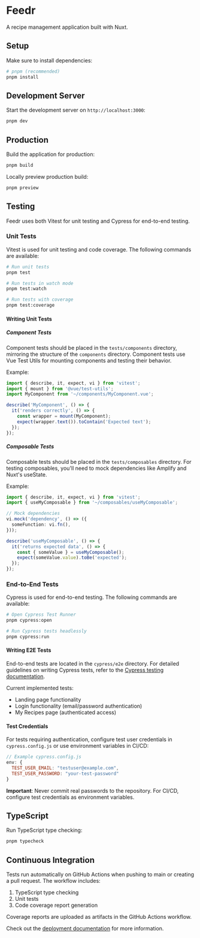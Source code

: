 # Feedr

A recipe management application built with Nuxt.

## Setup

Make sure to install dependencies:

```bash
# pnpm (recommended)
pnpm install
```

## Development Server

Start the development server on `http://localhost:3000`:

```bash
pnpm dev
```

## Production

Build the application for production:

```bash
pnpm build
```

Locally preview production build:

```bash
pnpm preview
```

## Testing

Feedr uses both Vitest for unit testing and Cypress for end-to-end testing.

### Unit Tests

Vitest is used for unit testing and code coverage. The following commands are available:

```bash
# Run unit tests
pnpm test

# Run tests in watch mode
pnpm test:watch

# Run tests with coverage
pnpm test:coverage
```

#### Writing Unit Tests

##### Component Tests

Component tests should be placed in the `tests/components` directory, mirroring the structure of the `components` directory. Component tests use Vue Test Utils for mounting components and testing their behavior.

Example:

```typescript
import { describe, it, expect, vi } from 'vitest';
import { mount } from '@vue/test-utils';
import MyComponent from '~/components/MyComponent.vue';

describe('MyComponent', () => {
  it('renders correctly', () => {
    const wrapper = mount(MyComponent);
    expect(wrapper.text()).toContain('Expected text');
  });
});
```

##### Composable Tests

Composable tests should be placed in the `tests/composables` directory. For testing composables, you'll need to mock dependencies like Amplify and Nuxt's useState.

Example:

```typescript
import { describe, it, expect, vi } from 'vitest';
import { useMyComposable } from '~/composables/useMyComposable';

// Mock dependencies
vi.mock('dependency', () => ({
  someFunction: vi.fn(),
}));

describe('useMyComposable', () => {
  it('returns expected data', () => {
    const { someValue } = useMyComposable();
    expect(someValue.value).toBe('expected');
  });
});
```

### End-to-End Tests

Cypress is used for end-to-end testing. The following commands are available:

```bash
# Open Cypress Test Runner
pnpm cypress:open

# Run Cypress tests headlessly
pnpm cypress:run
```

#### Writing E2E Tests

End-to-end tests are located in the `cypress/e2e` directory. For detailed guidelines on writing Cypress tests, refer to the [Cypress testing documentation](cypress/TESTING.md).

Current implemented tests:
- Landing page functionality
- Login functionality (email/password authentication)
- My Recipes page (authenticated access)

#### Test Credentials

For tests requiring authentication, configure test user credentials in `cypress.config.js` or use environment variables in CI/CD:

```javascript
// Example cypress.config.js
env: {
  TEST_USER_EMAIL: "testuser@example.com",
  TEST_USER_PASSWORD: "your-test-password"
}
```

**Important**: Never commit real passwords to the repository. For CI/CD, configure test credentials as environment variables.

## TypeScript

Run TypeScript type checking:

```bash
pnpm typecheck
```

## Continuous Integration

Tests run automatically on GitHub Actions when pushing to main or creating a pull request. The workflow includes:

1. TypeScript type checking
2. Unit tests
3. Code coverage report generation

Coverage reports are uploaded as artifacts in the GitHub Actions workflow.

Check out the [deployment documentation](https://nuxt.com/docs/getting-started/deployment) for more information.
